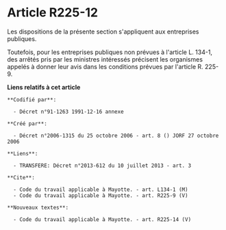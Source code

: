 # Article R225-12

Les dispositions de la présente section s'appliquent aux entreprises publiques.

Toutefois, pour les entreprises publiques non prévues à l'article L. 134-1, des arrêtés pris par les ministres intéressés
précisent les organismes appelés à donner leur avis dans les conditions prévues par l'article R. 225-9.

**Liens relatifs à cet article**

	**Codifié par**:

	  - Décret n°91-1263 1991-12-16 annexe

	**Créé par**:

	  - Décret n°2006-1315 du 25 octobre 2006 - art. 8 () JORF 27 octobre 2006

	**Liens**:

	  - TRANSFERE: Décret n°2013-612 du 10 juillet 2013 - art. 3

	**Cite**:

	  - Code du travail applicable à Mayotte. - art. L134-1 (M)
	  - Code du travail applicable à Mayotte. - art. R225-9 (V)

	**Nouveaux textes**:

	  - Code du travail applicable à Mayotte. - art. R225-14 (V)
